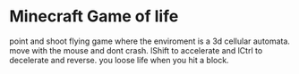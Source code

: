 # Minecraft Game of life
point and shoot flying game where the enviroment is a 3d cellular automata.
move with the mouse and dont crash. lShift to accelerate and lCtrl to decelerate and reverse.
you loose life when you hit a block.
